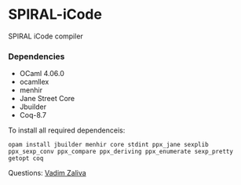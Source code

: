 # SPIRAL-iCode #

SPIRAL iCode compiler

### Dependencies ###
* OCaml 4.06.0
* ocamllex
* menhir
* Jane Street Core
* Jbuilder
* Coq-8.7

To install all required dependenceis:

    opam install jbuilder menhir core stdint ppx_jane sexplib ppx_sexp_conv ppx_compare ppx_deriving ppx_enumerate sexp_pretty getopt coq

Questions: [Vadim Zaliva](mailto:vzaliva@cmu.edu)

